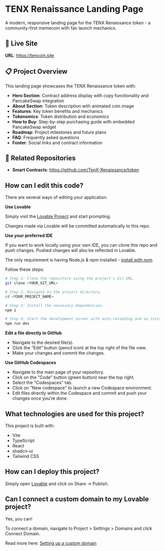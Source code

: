 # TENX Renaissance Landing Page

A modern, responsive landing page for the TENX Renaissance token - a community-first memecoin with fair launch mechanics.

## 🚀 Live Site

**URL**: https://tencoin.site

## 📋 Project Overview

This landing page showcases the TENX Renaissance token with:

- **Hero Section**: Contract address display with copy functionality and PancakeSwap integration
- **About Section**: Token description with animated coin image
- **Features**: Key token benefits and mechanics
- **Tokenomics**: Token distribution and economics
- **How to Buy**: Step-by-step purchasing guide with embedded PancakeSwap widget
- **Roadmap**: Project milestones and future plans
- **FAQ**: Frequently asked questions
- **Footer**: Social links and contract information

## 🔗 Related Repositories

- **Smart Contracts**: https://github.com/TenX-Renaissance/token

## How can I edit this code?

There are several ways of editing your application.

**Use Lovable**

Simply visit the [Lovable Project](https://lovable.dev/projects/9e25f69d-9b43-470a-a8ec-a848babb562b) and start prompting.

Changes made via Lovable will be committed automatically to this repo.

**Use your preferred IDE**

If you want to work locally using your own IDE, you can clone this repo and push changes. Pushed changes will also be reflected in Lovable.

The only requirement is having Node.js & npm installed - [install with nvm](https://github.com/nvm-sh/nvm#installing-and-updating)

Follow these steps:

```sh
# Step 1: Clone the repository using the project's Git URL.
git clone <YOUR_GIT_URL>

# Step 2: Navigate to the project directory.
cd <YOUR_PROJECT_NAME>

# Step 3: Install the necessary dependencies.
npm i

# Step 4: Start the development server with auto-reloading and an instant preview.
npm run dev
```

**Edit a file directly in GitHub**

- Navigate to the desired file(s).
- Click the "Edit" button (pencil icon) at the top right of the file view.
- Make your changes and commit the changes.

**Use GitHub Codespaces**

- Navigate to the main page of your repository.
- Click on the "Code" button (green button) near the top right.
- Select the "Codespaces" tab.
- Click on "New codespace" to launch a new Codespace environment.
- Edit files directly within the Codespace and commit and push your changes once you're done.

## What technologies are used for this project?

This project is built with:

- Vite
- TypeScript
- React
- shadcn-ui
- Tailwind CSS

## How can I deploy this project?

Simply open [Lovable](https://lovable.dev/projects/9e25f69d-9b43-470a-a8ec-a848babb562b) and click on Share -> Publish.

## Can I connect a custom domain to my Lovable project?

Yes, you can!

To connect a domain, navigate to Project > Settings > Domains and click Connect Domain.

Read more here: [Setting up a custom domain](https://docs.lovable.dev/features/custom-domain#custom-domain)
